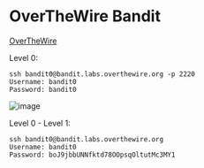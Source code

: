 # OverTheWire Bandit

[OverTheWire](http://overthewire.org/wargames/bandit)

Level 0:
```
ssh bandit0@bandit.labs.overthewire.org -p 2220
Username: bandit0
Password: bandit0
```
![image](https://user-images.githubusercontent.com/47408756/129326145-3e736463-2e7f-45e8-8bc6-e532c2a5e2d0.png)


Level 0 - Level 1:
```
ssh bandit0@bandit.labs.overthewire.org
Username: bandit0
Password: boJ9jbbUNNfktd78OOpsqOltutMc3MY1
```
